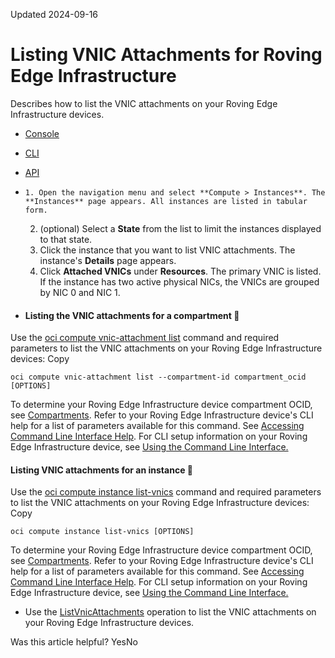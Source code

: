 Updated 2024-09-16
# Listing VNIC Attachments for Roving Edge Infrastructure
Describes how to list the VNIC attachments on your Roving Edge Infrastructure devices.
  * [Console](https://docs.oracle.com/en-us/iaas/Content/Rover/Network/VNIC/list_vnic-attachment.htm)
  * [CLI](https://docs.oracle.com/en-us/iaas/Content/Rover/Network/VNIC/list_vnic-attachment.htm)
  * [API](https://docs.oracle.com/en-us/iaas/Content/Rover/Network/VNIC/list_vnic-attachment.htm)


  *     1. Open the navigation menu and select **Compute > Instances**. The **Instances** page appears. All instances are listed in tabular form.
    2. (optional) Select a **State** from the list to limit the instances displayed to that state.
    3. Click the instance that you want to list VNIC attachments. The instance's **Details** page appears.
    4. Click **Attached VNICs** under **Resources**. The primary VNIC is listed. If the instance has two active physical NICs, the VNICs are grouped by NIC 0 and NIC 1.
  * #### Listing the VNIC attachments for a compartment 🔗 
Use the [oci compute vnic-attachment list](https://docs.oracle.com/iaas/tools/oci-cli/latest/oci_cli_docs/cmdref/compute/vnic-attachment/list.html) command and required parameters to list the VNIC attachments on your Roving Edge Infrastructure devices:
Copy
```
oci compute vnic-attachment list --compartment-id compartment_ocid [OPTIONS]
```

To determine your Roving Edge Infrastructure device compartment OCID, see [Compartments](https://docs.oracle.com/en-us/iaas/Content/Rover/compartments.htm#comparments "Describes how the Roving Edge Infrastructure device uses its compartment, and how to gain information on it.").
Refer to your Roving Edge Infrastructure device's CLI help for a list of parameters available for this command. See [Accessing Command Line Interface Help](https://docs.oracle.com/en-us/iaas/Content/Rover/Access/cli_install.htm#CLIAccessHelp).
For CLI setup information on your Roving Edge Infrastructure device, see [Using the Command Line Interface.](https://docs.oracle.com/en-us/iaas/Content/Rover/Access/cli_install.htm#CLI "Describes how to use the Command Line Interface to access a a Roving Edge Infrastructure device.")
#### Listing VNIC attachments for an instance 🔗 
Use the [oci compute instance list-vnics](https://docs.oracle.com/iaas/tools/oci-cli/latest/oci_cli_docs/cmdref/compute/instance/list-vnics.html) command and required parameters to list the VNIC attachments on your Roving Edge Infrastructure devices:
Copy
```
oci compute instance list-vnics [OPTIONS]
```

To determine your Roving Edge Infrastructure device compartment OCID, see [Compartments](https://docs.oracle.com/en-us/iaas/Content/Rover/compartments.htm#comparments "Describes how the Roving Edge Infrastructure device uses its compartment, and how to gain information on it.").
Refer to your Roving Edge Infrastructure device's CLI help for a list of parameters available for this command. See [Accessing Command Line Interface Help](https://docs.oracle.com/en-us/iaas/Content/Rover/Access/cli_install.htm#CLIAccessHelp).
For CLI setup information on your Roving Edge Infrastructure device, see [Using the Command Line Interface.](https://docs.oracle.com/en-us/iaas/Content/Rover/Access/cli_install.htm#CLI "Describes how to use the Command Line Interface to access a a Roving Edge Infrastructure device.")
  * Use the [ListVnicAttachments](https://docs.oracle.com/iaas/api/#/en/iaas/latest/VnicAttachment/ListVnicAttachments) operation to list the VNIC attachments on your Roving Edge Infrastructure devices.


Was this article helpful?
YesNo

